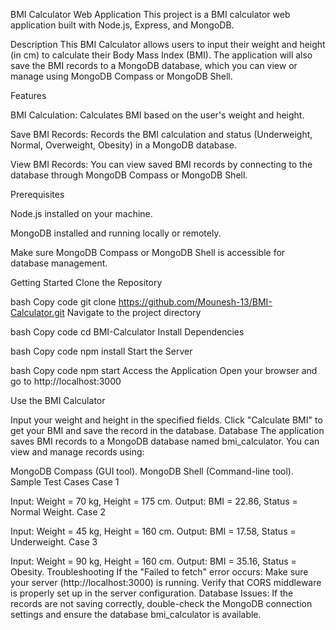 BMI Calculator Web Application
This project is a BMI calculator web application built with Node.js, Express, and MongoDB.


Description
This BMI Calculator allows users to input their weight and height (in cm) to calculate their Body Mass Index (BMI). The application will also save the BMI records to a MongoDB database, which you can view or manage using MongoDB Compass or MongoDB Shell.



Features

BMI Calculation: Calculates BMI based on the user's weight and height.

Save BMI Records: Records the BMI calculation and status (Underweight, Normal, Overweight, Obesity) in a MongoDB database.

View BMI Records: You can view saved BMI records by connecting to the database through MongoDB Compass or MongoDB Shell.




Prerequisites

Node.js installed on your machine.

MongoDB installed and running locally or remotely.

Make sure MongoDB Compass or MongoDB Shell is accessible for database management.

Getting Started
Clone the Repository

bash
Copy code
git clone https://github.com/Mounesh-13/BMI-Calculator.git
Navigate to the project directory

bash
Copy code
cd BMI-Calculator
Install Dependencies

bash
Copy code
npm install
Start the Server

bash
Copy code
npm start
Access the Application
Open your browser and go to http://localhost:3000

Use the BMI Calculator

Input your weight and height in the specified fields.
Click "Calculate BMI" to get your BMI and save the record in the database.
Database
The application saves BMI records to a MongoDB database named bmi_calculator. You can view and manage records using:

MongoDB Compass (GUI tool).
MongoDB Shell (Command-line tool).
Sample Test Cases
Case 1

Input: Weight = 70 kg, Height = 175 cm.
Output: BMI = 22.86, Status = Normal Weight.
Case 2

Input: Weight = 45 kg, Height = 160 cm.
Output: BMI = 17.58, Status = Underweight.
Case 3

Input: Weight = 90 kg, Height = 160 cm.
Output: BMI = 35.16, Status = Obesity.
Troubleshooting
If the "Failed to fetch" error occurs:
Make sure your server (http://localhost:3000) is running.
Verify that CORS middleware is properly set up in the server configuration.
Database Issues: If the records are not saving correctly, double-check the MongoDB connection settings and ensure the database bmi_calculator is available.
